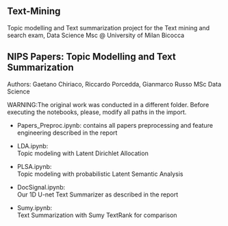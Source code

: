 ## Text-Mining
Topic modelling and Text summarization project for the Text mining and search exam, Data Science Msc @ University of Milan Bicocca

## NIPS Papers: Topic Modelling and Text Summarization
 Authors: Gaetano Chiriaco, Riccardo Porcedda, Gianmarco Russo MSc Data Science

WARNING:The original work was conducted in a different folder.
Before executing the notebooks, please, modify all paths in the import.


* Papers_Preproc.ipynb:	
contains all papers preprocessing and feature engineering described in the report

* LDA.ipynb:			
Topic modeling with Latent Dirichlet Allocation

* PLSA.ipynb:			
Topic modeling with probabilistic Latent Semantic Analysis

* DocSignal.ipynb:		
Our 1D U-net Text Summarizer as described in the report

* Sumy.ipynb:			
Text Summarization with Sumy TextRank for comparison

